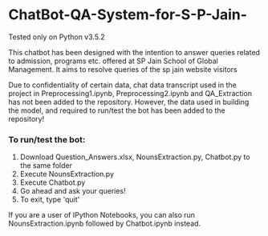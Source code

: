 # ChatBot-QA-System-for-S-P-Jain-

Tested only on Python v3.5.2

This chatbot has been designed with the intention to answer queries related to admission, programs etc. offered at SP Jain School of Global Management. It aims to resolve queries of the sp jain website visitors

Due to confidentiality of certain data, chat data transcript used in the project in Preprocessing1.ipynb, Preprocessing2.ipynb and QA_Extraction has not been added to the repository. However, the data used in building the model, and required to run/test the bot has been added to the repository!


### To run/test the bot:

1. Download Question_Answers.xlsx, NounsExtraction.py, Chatbot.py to the same folder
2. Execute NounsExtraction.py
3. Execute Chatbot.py
4. Go ahead and ask your queries!
5. To exit, type 'quit' 

If you are a user of IPython Notebooks, you can also run NounsExtraction.ipynb followed by Chatbot.ipynb instead.



